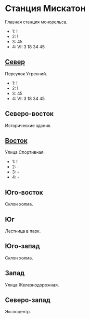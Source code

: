 # Станция Мискатон

Главная станция монорельса.

* 1:    !
* 2:    !
* 3:    45
* 4:    VII 3   18  34  45

## [Север](./500130.md)

Переулок Утренний.

* 1:    !
* 2:    !
* 3:    45
* 4:    VII 3   18  34  45

## Северо-восток

Исторические здания.

## [Восток](./510140.md)

Улица Спортивная.

* 1:    !
* 2:    -
* 3:    -
* 4:    -

## Юго-восток

Склон холма.

## Юг

Лестница в парк.

## Юго-запад

Склон холма.

## Запад

Улица Железнодорожная.

## Северо-запад

Экспоцентр.

